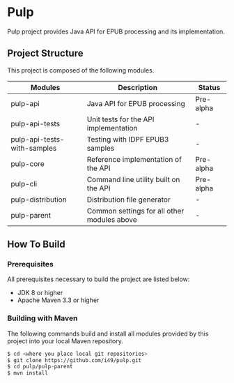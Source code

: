 
# Pulp

Pulp project provides Java API for EPUB processing and its implementation.

## Project Structure

This project is composed of the following modules.

Modules                     |Description                                 |Status
----------------------------|--------------------------------------------|---------
pulp-api                    |Java API for EPUB processing                |Pre-alpha
pulp-api-tests              |Unit tests for the API implementation       |-   
pulp-api-tests-with-samples |Testing with IDPF EPUB3 samples             |-
pulp-core                   |Reference implementation of the API         |Pre-alpha
pulp-cli                    |Command line utility built on the API       |Pre-alpha
pulp-distribution           |Distribution file generator                 |-
pulp-parent                 |Common settings for all other modules above |-

## How To Build

### Prerequisites
All prerequisites necessary to build the project are listed below:
- JDK 8 or higher
- Apache Maven 3.3 or higher

### Building with Maven
The following commands build and install all modules provided by this project into your local Maven repository.
```bash
$ cd <where you place local git repositories>
$ git clone https://github.com/i49/pulp.git
$ cd pulp/pulp-parent
$ mvn install
```
